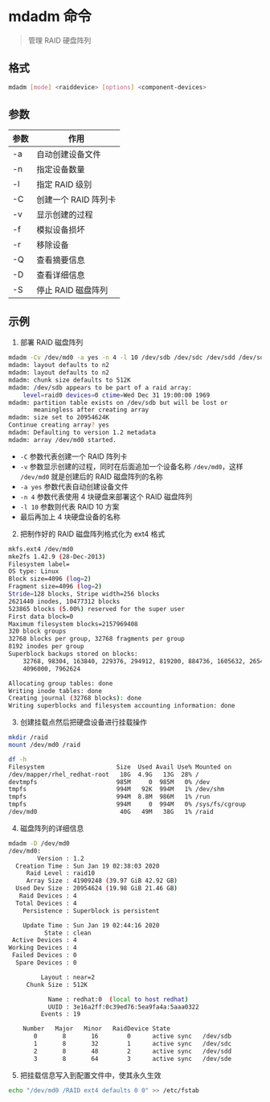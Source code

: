 # mdadm 命令

> 管理 RAID 硬盘阵列

## 格式

```bash
mdadm [mode] <raiddevice> [options] <component-devices>
```

## 参数

| 参数 | 作用                 |
| ---- | -------------------- |
| -a   | 自动创建设备文件     |
| -n   | 指定设备数量         |
| -l   | 指定 RAID 级别       |
| -C   | 创建一个 RAID 阵列卡 |
| -v   | 显示创建的过程       |
| -f   | 模拟设备损坏         |
| -r   | 移除设备             |
| -Q   | 查看摘要信息         |
| -D   | 查看详细信息         |
| -S   | 停止 RAID 磁盘阵列   |

## 示例

1. 部署 RAID 磁盘阵列

```bash
mdadm -Cv /dev/md0 -a yes -n 4 -l 10 /dev/sdb /dev/sdc /dev/sdd /dev/sde
mdadm: layout defaults to n2
mdadm: layout defaults to n2
mdadm: chunk size defaults to 512K
mdadm: /dev/sdb appears to be part of a raid array:
    level=raid0 devices=0 ctime=Wed Dec 31 19:00:00 1969
mdadm: partition table exists on /dev/sdb but will be lost or
       meaningless after creating array
mdadm: size set to 20954624K
Continue creating array? yes
mdadm: Defaulting to version 1.2 metadata
mdadm: array /dev/md0 started.
```

- `-C` 参数代表创建一个 RAID 阵列卡
- `-v` 参数显示创建的过程，同时在后面追加一个设备名称 `/dev/md0`，这样 `/dev/md0` 就是创建后的 RAID 磁盘阵列的名称
- `-a yes` 参数代表自动创建设备文件
- `-n 4` 参数代表使用 4 块硬盘来部署这个 RAID 磁盘阵列
- `-l 10` 参数则代表 RAID 10 方案
- 最后再加上 4 块硬盘设备的名称

2. 把制作好的 RAID 磁盘阵列格式化为 ext4 格式

```bash
mkfs.ext4 /dev/md0
mke2fs 1.42.9 (28-Dec-2013)
Filesystem label=
OS type: Linux
Block size=4096 (log=2)
Fragment size=4096 (log=2)
Stride=128 blocks, Stripe width=256 blocks
2621440 inodes, 10477312 blocks
523865 blocks (5.00%) reserved for the super user
First data block=0
Maximum filesystem blocks=2157969408
320 block groups
32768 blocks per group, 32768 fragments per group
8192 inodes per group
Superblock backups stored on blocks:
	32768, 98304, 163840, 229376, 294912, 819200, 884736, 1605632, 2654208,
	4096000, 7962624

Allocating group tables: done
Writing inode tables: done
Creating journal (32768 blocks): done
Writing superblocks and filesystem accounting information: done
```

3. 创建挂载点然后把硬盘设备进行挂载操作

```bash
mkdir /raid
mount /dev/md0 /raid

df -h
Filesystem                    Size  Used Avail Use% Mounted on
/dev/mapper/rhel_redhat-root   18G  4.9G   13G  28% /
devtmpfs                      985M     0  985M   0% /dev
tmpfs                         994M   92K  994M   1% /dev/shm
tmpfs                         994M  8.8M  986M   1% /run
tmpfs                         994M     0  994M   0% /sys/fs/cgroup
/dev/md0                       40G   49M   38G   1% /raid
```

4. 磁盘阵列的详细信息

```bash
mdadm -D /dev/md0
/dev/md0:
        Version : 1.2
  Creation Time : Sun Jan 19 02:38:03 2020
     Raid Level : raid10
     Array Size : 41909248 (39.97 GiB 42.92 GB)
  Used Dev Size : 20954624 (19.98 GiB 21.46 GB)
   Raid Devices : 4
  Total Devices : 4
    Persistence : Superblock is persistent

    Update Time : Sun Jan 19 02:44:16 2020
          State : clean
 Active Devices : 4
Working Devices : 4
 Failed Devices : 0
  Spare Devices : 0

         Layout : near=2
     Chunk Size : 512K

           Name : redhat:0  (local to host redhat)
           UUID : 3e16a2ff:0c39ed76:5ea9fa4a:5aaa0322
         Events : 19

    Number   Major   Minor   RaidDevice State
       0       8       16        0      active sync   /dev/sdb
       1       8       32        1      active sync   /dev/sdc
       2       8       48        2      active sync   /dev/sdd
       3       8       64        3      active sync   /dev/sde
```

5. 把挂载信息写入到配置文件中，使其永久生效

```bash
echo "/dev/md0 /RAID ext4 defaults 0 0" >> /etc/fstab
```
